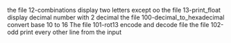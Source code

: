 the file 12-combinations display two letters except oo
the file 13-print_float display decimal number with 2 decimal
the file 100-decimal_to_hexadecimal convert base 10 to 16
The file 101-rot13 encode and decode file
the file 102-odd print every other line from the input
